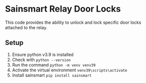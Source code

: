 # Sainsmart Relay Door Locks

This code provides the ability to unlock and lock specific door locks attached to the relay.

## Setup

1. Ensure python v3.9 is installed
1. Check with `python --version`
1. Run the command `python -m venv venv39`
1. Activate the virtual environment `venv39\scripts\activate`
1. Install sainsmart `pip install sainsmart`
